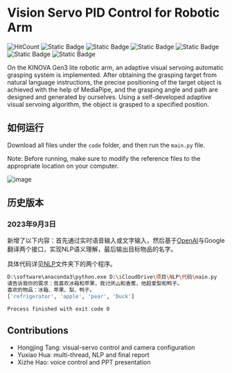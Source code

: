 # Vision Servo PID Control for Robotic Arm

![HitCount](https://img.shields.io/endpoint?url=https%3A%2F%2Fhits.dwyl.com%2FHuaYuXiao%2FAdaptive-Vision-Servo-for-Robotic-Arm-Automatic-Gripping-System.json%3Fcolor%3Dpink)
![Static Badge](https://img.shields.io/badge/ROS-kinetic-22314E?logo=ros)
![Static Badge](https://img.shields.io/badge/Ubuntu-16.04-E95420?logo=ubuntu)
![Static Badge](https://img.shields.io/badge/Python-_-3776AB?logo=python)
![Static Badge](https://img.shields.io/badge/TensorFlow-_-FF6F00?logo=tensorflow)
![Static Badge](https://img.shields.io/badge/OpenAI-_-412991?logo=openai)
![Static Badge](https://img.shields.io/badge/Google_Translate-_-4285F4?logo=googletranslate)

On the KINOVA Gen3 lite robotic arm, an adaptive visual servoing automatic grasping system is implemented. After obtaining the grasping target from natural language instructions, the precise positioning of the target object is achieved with the help of MediaPipe, and the grasping angle and path are designed and generated by ourselves. Using a self-developed adaptive visual servoing algorithm, the object is grasped to a specified position.

## 如何运行

Download all files under the `code` folder, and then run the `main.py` file.

Note: Before running, make sure to modify the reference files to the appropriate location on your computer.

![image](https://github.com/HuaYuXiao/Visual-servo-NLP-based-6DOF-Manipulator-Grasp-System/assets/100033111/668a3de3-0216-46da-9722-6250f476714b)

## 历史版本

### 2023年9月3日

新增了以下内容：首先通过实时语音输入或文字输入，然后基于[OpenAI](https://github.com/chatanywhere/GPT_API_free)与Google翻译两个接口，实现NLP语义理解，最后输出目标物品的名字。

具体代码详见[NLP](https://github.com/HuaYuXiao/Visual-servo-NLP-based-6DOF-Manipulator-Grasp-System/tree/main/code/NLP)文件夹下的两个程序。

```bash
D:\software\anaconda3\python.exe D:\iCloudDrive\项目\NLP\代码\main.py 
请告诉我你的需求：我喜欢冰箱和苹果，我讨厌山和香蕉，他超爱梨和鸭子。
喜欢的物品：冰箱、苹果、梨、鸭子。
['refrigerator', 'apple', 'pear', 'Duck']

Process finished with exit code 0
```

## Contributions
- Hongjing Tang: visual-servo control and camera configuration
- Yuxiao Hua: multi-thread, NLP and final report
- Xizhe Hao: voice control and PPT presentation
  
